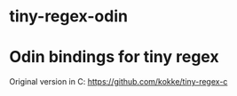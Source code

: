 # tiny-regex-odin
# Odin bindings for tiny regex

Original version in C: https://github.com/kokke/tiny-regex-c
